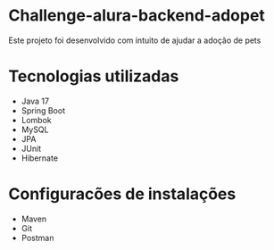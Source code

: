 # Challenge-alura-backend-adopet

 Este projeto foi desenvolvido com intuito de ajudar a adoção de pets 

# Tecnologias utilizadas 

* Java 17
* Spring Boot
* Lombok
* MySQL
* JPA
* JUnit
* Hibernate 

# Configuracões de instalações 
* Maven
* Git
* Postman



